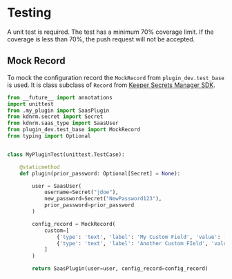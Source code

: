 # Testing

A unit test is required. 
The test has a minimum 70% coverage limit.
If the coverage is less than 70%, the push request will not be accepted.

## Mock Record

To mock the configuration record the `MockRecord` from `plugin_dev.test_base` 
  is used.
It is class subclass of `Record` from [Keeper Secrets Manager SDK](https://github.com/Keeper-Security/secrets-manager/blob/a95f3a01e55b9552805e65d365d33227ae51fe57/sdk/python/core/keeper_secrets_manager_core/dto/dtos.py#L23).


```python
from __future__ import annotations
import unittest
from .my_plugin import SaasPlugin
from kdnrm.secret import Secret
from kdnrm.saas_type import SaasUser
from plugin_dev.test_base import MockRecord
from typing import Optional


class MyPluginTest(unittest.TestCase):

    @staticmethod
    def plugin(prior_password: Optional[Secret] = None):

        user = SaasUser(
            username=Secret("jdoe"),
            new_password=Secret("NewPassword123"),
            prior_password=prior_password
        )

        config_record = MockRecord(
            custom=[
                {'type': 'text', 'label': 'My Custom Field', 'value': ['Hello']},
                {'type': 'text', 'label': 'Another Custom FIeld', 'value': ['There']},
            ]
        )

        return SaasPlugin(user=user, config_record=config_record)
```